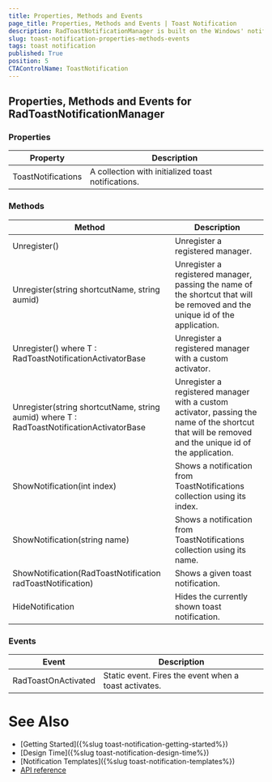 ```yaml
---
title: Properties, Methods and Events
page_title: Properties, Methods and Events | Toast Notification
description: RadToastNotificationManager is built on the Windows' notification system, making it easier for our customers to create and manage notifications.  
slug: toast-notification-properties-methods-events
tags: toast notification
published: True
position: 5 
CTAControlName: ToastNotification
---
```


## Properties, Methods and Events for RadToastNotificationManager

### Properties

|Property|Description|
|----|----|
|ToastNotifications|A collection with initialized toast notifications.|

### Methods

|Method|Description|
|----|----|
|Unregister()|Unregister a registered manager.|
|Unregister(string shortcutName, string aumid)|Unregister a registered manager, passing the name of the shortcut that will be removed and the unique id of the application.|
|Unregister<T>() where T : RadToastNotificationActivatorBase|Unregister a registered manager with a custom activator.|
|Unregister<T>(string shortcutName, string aumid) where T : RadToastNotificationActivatorBase|Unregister a registered manager with a custom activator, passing the name of the shortcut that will be removed and the unique id of the application.|
|ShowNotification(int index)|Shows a notification from ToastNotifications collection using its index.|
|ShowNotification(string name)|Shows a notification from ToastNotifications collection using its name.|
|ShowNotification(RadToastNotification radToastNotification)|Shows a given toast notification.|
|HideNotification|Hides the currently shown toast notification.|

### Events

|Event|Description|
|----|----|
|RadToastOnActivated |Static event. Fires the event when a toast activates.|

# See Also

* [Getting Started]({%slug toast-notification-getting-started%})
* [Design Time]({%slug toast-notification-design-time%})
* [Notification Templates]({%slug toast-notification-templates%})
* [API reference](https://docs.telerik.com/devtools/winforms/api/telerik.wincontrols.ui.radtoastnotificationmanager)
 
        
